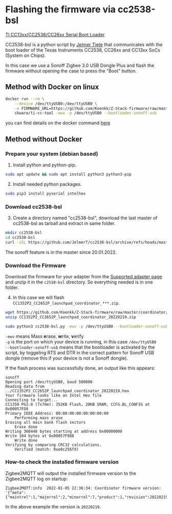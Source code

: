 ---
---
# Flashing the firmware via cc2538-bsl

[TI CC13xx/CC2538/CC26xx Serial Boot Loader](https://github.com/JelmerT/cc2538-bsl)  

CC2538-bsl is a python script by [Jelmer Tiete](https://github.com/JelmerT) that communicates with the boot loader of the Texas Instruments CC2538, CC26xx and CC13xx SoCs (System on Chips).  

In this case we use a Sonoff Zigbee 3.0 USB Dongle Plus and flash the firmware without opening the case to press the "Boot" button.

## Method with Docker on linux
```bash
docker run --rm \
    --device /dev/ttyUSB0:/dev/ttyUSB0 \
    -e FIRMWARE_URL=https://github.com/Koenkk/Z-Stack-firmware/raw/master/coordinator/Z-Stack_3.x.0/bin/CC1352P2_CC2652P_launchpad_coordinator_20220219.zip \
    ckware/ti-cc-tool -ewv -p /dev/ttyUSB0 --bootloader-sonoff-usb
```
you can find details on the docker command [here](https://github.com/git-developer/ti-cc-tool)

## Method without Docker

### Prepare your system (debian based)

1. Install python and python-pip.  
```bash 
sudo apt update && sudo apt install python3 python3-pip 
```
2. Install needed python packages.  
```bash
sudo pip3 install pyserial intelhex
```
### Download cc2538-bsl
3. Create a directory named "cc2538-bsl", download the last master of cc2538-bsl as tarball and extract in same folder.  
```bash
mkdir cc2538-bsl
cd cc2538-bsl
curl -sSL https://github.com/JelmerT/cc2538-bsl/archive/refs/heads/master.tar.gz | tar xz --strip 1
```  

The sonoff feature is in the master since 20.01.2022.  

### Download the Firmware  
Download the firmware for your adapter from the [Supported adapter page](../README.md) and unzip it in the `c2538-bsl` directory. So everything needed is in one folder.  

4. In this case we will flash `CC1352P2_CC2652P_launchpad_coordinator_***.zip`.
```bash
wget https://github.com/Koenkk/Z-Stack-firmware/raw/master/coordinator/Z-Stack_3.x.0/bin/CC1352P2_CC2652P_launchpad_coordinator_20220219.zip
unzip CC1352P2_CC2652P_launchpad_coordinator_20220219.zip

sudo python3 cc2538-bsl.py -ewv -p /dev/ttyUSB0 --bootloader-sonoff-usb ./CC1352P2_CC2652P_launchpad_coordinator_20220219.hex
```
`-ewv` means Mass **e**rase, **w**rite, **v**erify  
`-p` is the port on which your device is running, in this case `/dev/ttyUSB0`  
`--bootloader-sonoff-usb` means that the bootloader is activated by the script, by toggeling RTS and DTR in the correct pattern for Sonoff USB dongle (remove this if your device is not a Sonoff dongle).
  
If the flash process was successfully done, an output like this appears:
```
sonoff
Opening port /dev/ttyUSB0, baud 500000
Reading data from ../CC1352P2_CC2652P_launchpad_coordinator_20220219.hex
Your firmware looks like an Intel Hex file
Connecting to target...
CC1350 PG2.0 (7x7mm): 352KB Flash, 20KB SRAM, CCFG.BL_CONFIG at 0x00057FD8
Primary IEEE Address: 00:00:00:00:00:00:00:00
    Performing mass erase
Erasing all main bank flash sectors
    Erase done
Writing 360448 bytes starting at address 0x00000000
Write 104 bytes at 0x00057F988
    Write done
Verifying by comparing CRC32 calculations.
    Verified (match: 0xe0c256fd)
```
### How-to check the installed firmware version
Zigbee2MQTT will output the installed firmware version to the Zigbee2MQTT log on startup:
```
Zigbee2MQTT:info  2022-01-05 22:36:34: Coordinator firmware version: '{"meta":{"maintrel":1,"majorrel":2,"minorrel":7,"product":1,"revision":20220219,"transportrev":2},"type":"zStack3x0"}''
```

In the above example the version is `20220219`.
